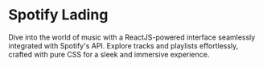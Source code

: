 # Spotify Lading

Dive into the world of music with a ReactJS-powered interface seamlessly integrated with Spotify's API. Explore tracks and playlists effortlessly, crafted with pure CSS for a sleek and immersive experience.
